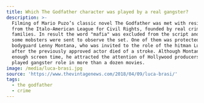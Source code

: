 ```yaml
---
title: Which The Godfather character was played by a real gangster?
description: >-
  Filming of Mario Puzo’s classic novel The Godfather was met with resistance
  from the Italo-American League for Civil Rights, founded by real crime
  families. In result the word "mafia" was excluded from the script and also
  some mobsters were sent to observe the set. One of them was protected by
  bodyguard Lenny Montana, who was invited to the role of the hitman Luca Brasi,
  after the previously approved actor died of a stroke. Although Montana had no
  enough screen time, he attracted the attention of Hollywood producers and
  played gangster role in more than a dozen movies.
image: /media/luca-brasi.jpg
source: 'https://www.thevintagenews.com/2018/04/09/luca-brasi/'
tags:
  - the godfather
  - crime
---
```


